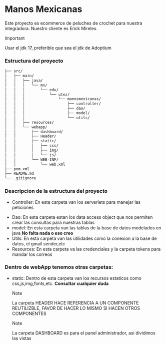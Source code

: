 # Manos Mexicanas

Este proyecto es ecommerce de peluches de crochet para nuestra integradora. Nuestro cliente es Erick Mireles.

> [!IMPORTANT]
> Usar el jdk 17, preferible que sea el jdk de Adoptium

### Estructura del proyecto

```bash
├── src/
│   ├── main/
│   │   ├── java/
│   │   │   └── mx/
│   │   │       └── edu/
│   │   │           └── utez/
│   │   │               └── manosmexicanas/
│   │   │                   ├── controller/
│   │   │                   ├── dao/
│   │   │                   ├── model/
│   │   │                   └── utils/
│   │   ├── resources/
│   │   └── webapp/
│   │       ├── dashboard/
│   │       ├── Header/
│   │       ├── static/
│   │       │   ├── css/
│   │       │   ├── img/
│   │       │   └── js/
│   │       └── WEB-INF/
│   │           └── web.xml
├── pom.xml
├── README.md
└── .gitignore
```

### Descripcion de la estructura del proyecto

- Controller: En esta carpeta van los serverlets para manejar las peticiones

* Dao: En esta carpeta estan los data access object que nos permiten crear las consultas para nuestras tablas
* model: En esta carpeta van las tablas de la base de datos modelados en java **No falta nada o eso creo**
* Utils: En esta carpeta van las utilidades como la conexion a la base de datos, el gmail sender,etc
* Resources: En esta carpeta va las credenciales y la carpeta tokens para mandar los correos

### Dentro de webApp tenemos otras carpetas:

- static: Dentro de esta carpeta van los recursos estaticos como css,js,img,fonts,etc. **Consultar cualquier duda**

  > [!NOTE]
  > La carpeta HEADER HACE REFERENCIA A UN COMPONENTE REUTILIZBLE, FAVOR DE HACER LO MISMO SI HACEN OTROS COMPONENTES

  > [!NOTE]
  > La carpeta DASHBOARD es para el panel administrador, asi dividimos las vistas

